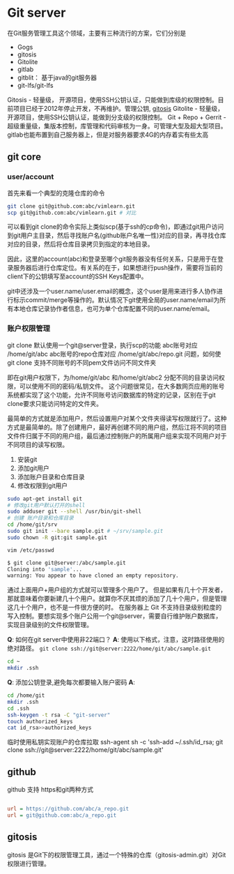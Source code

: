# Git server

在Git服务管理工具这个领域，主要有三种流行的方案，它们分别是 

* Gogs
* gitosis 
* Gitolite
* gitlab
* gitblit： 基于java的git服务器
* git-lfs/git-lfs

Gitosis - 轻量级， 开源项目，使用SSH公钥认证，只能做到库级的权限控制。目前项目已经于2012年停止开发，不再维护。管理公钥, [gitosis](https://github.com/res0nat0r/gitosis)
Gitolite - 轻量级，开源项目，使用SSH公钥认证，能做到分支级的权限控制。
Git + Repo + Gerrit - 超级重量级，集版本控制，库管理和代码审核为一身。可管理大型及超大型项目。
gitlab也能布置到自己服务器上，但是对服务器要求4G的内存着实有些太高


## git core
### user/account
首先来看一个典型的克隆仓库的命令
``` bash
git clone git@github.com:abc/vimlearn.git
scp git@github.com:abc/vimlearn.git # 对比
```

可以看到git clone的命令实际上类似scp(基于ssh的cp命令)，即通过git用户访问到git用户主目录，然后寻找账户名(github账户名唯一性)对应的目录，再寻找仓库对应的目录，然后将仓库目录拷贝到指定的本地目录。

因此，这里的account(abc)和登录至哪个git服务器没有任何关系，只是用于在登录服务器后进行仓库定位。有关系的在于，如果想进行push操作，需要将当前的client下的公钥填写至account的SSH Keys配置中。

git中还涉及一个user.name/user.email的概念，这个user是用来进行多人协作进行标示commit/merge等操作的。默认情况下git使用全局的user.name/email为所有本地仓库记录协作者信息，也可为单个仓库配置不同的user.name/email。


### 账户权限管理
git clone 默认使用一个git@server登录，执行scp的功能
abc账号对应  /home/git/abc 
abc账号的repo仓库对应 /home/git/abc/repo.git
问题，如何使git clone 支持不同账号的不同pem文件访问不同文件夹

即在git用户权限下，为/home/git/abc 和/home/git/abc2 分配不同的目录访问权限，可以使用不同的密码/私钥文件。
这个问题很常见，在大多数网页应用的账号系统都实现了这个功能，允许不同账号访问数据库的特定的记录，区别在于git clone要求只能访问特定的文件夹。

最简单的方式就是添加用户，然后设置用户对某个文件夹得读写权限就行了。这种方式是最简单的。除了创建用户，最好再创建不同的用户组，然后江将不同的项目文件件归属于不同的用户组，最后通过控制账户的所属用户组来实现不同用户对于不同项目的读写权限。

1. 安装git
2. 添加git用户
3. 添加账户目录和仓库目录
4. 修改权限到git用户

``` bash
sudo apt-get install git
# 修改git用户默认打开的shell
sudo adduser git --shell /usr/bin/git-shell 
# 创建 账户目录和仓库目录
cd /home/git/srv
sudo git init --bare sample.git # ~/srv/sample.git
sudo chown -R git:git sample.git

vim /etc/passwd
```

``` bash
$ git clone git@server:/abc/sample.git
Cloning into 'sample'...
warning: You appear to have cloned an empty repository.
```

通过上面用户+用户组的方式就可以管理多个用户了。
但是如果有几十个开发者，那就意味着你要新建几十个用户。就算你不厌其烦的添加了几十个用户，但是管理这几十个用户，也不是一件很方便的时。
在服务器上 Git 不支持目录级别粒度的写入控制。要想实现多个账户公用一个git@server，需要自行维护账户数据库，实现目录级别的文件权限管理。


**Q**: 如何在git server中使用非22端口？
**A**: 
使用以下格式，注意，这时路径使用的绝对路径。
`git clone ssh://git@server:2222/home/git/abc/sample.git`

``` bash
cd ~
mkdir .ssh

```


**Q**: 添加公钥登录,避免每次都要输入账户密码
**A**: 
``` bash
cd /home/git
mkdir .ssh
cd .ssh
ssh-keygen -t rsa -C "git-server"
touch authorized_keys 
cat id_rsa>>authorized_keys
```

临时使用私钥实现账户的仓库拉取
ssh-agent sh -c 'ssh-add ~/.ssh/id_rsa; git clone ssh://git@server:2222/home/git/abc/sample.git'

## github
github 支持 https和git两种方式
``` ini

url = https://github.com/abc/a_repo.git
url = git@github.com:abc/a_repo.git
```


## gitosis

gitosis 是Git下的权限管理工具，通过一个特殊的仓库（gitosis-admin.git）对Git权限进行管理。